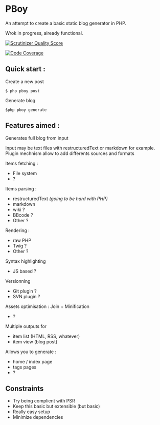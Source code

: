 
PBoy 
====

An attempt to create a basic static blog generator in PHP.

Wrok in progress, already functional.

[![Scrutinizer Quality Score](https://scrutinizer-ci.com/g/g4vroche/Pboy/badges/quality-score.png?s=e6b1d9c527f9e5b3982dfab32089cbae7c5cafd9)](https://scrutinizer-ci.com/g/g4vroche/Pboy/)

[![Code Coverage](https://scrutinizer-ci.com/g/g4vroche/Pboy/badges/coverage.png?s=81e5c4dc79e407724c63d45e7104a5fc6aef4859)](https://scrutinizer-ci.com/g/g4vroche/Pboy/)




Quick start :
-------------

Create a new post

    $ php pboy post

Generate blog
    
    $php pboy generate




Features aimed :
----------------

Generates full blog from input

Input may be text files with restructuredText or markdown for example.
Plugin mechnism allow to add differents sources and formats

Items fetching :
 - File system
 - ?

Items parsing :
 - restructuredText *(going to be hard with PHP)*
 - markdown
 - wiki ?
 - BBcode ?
 - Other ? 


Rendering :
 - raw PHP
 - Twig ?
 - Other ?

Syntax highlighting
 - JS based ?

Versionning
 - Git plugin ?
 - SVN plugin ?


Assets optimisation : Join + Minification
 - ?


Multiple outputs for 
 - item list (HTML, RSS, whatever)
 - item view (blog post)

Allows you to generate : 
 - home / index page
 - tags pages
 - ?


Constraints
-----------

* Try being complient with PSR
* Keep this basic but extensible (but basic)
* Really easy setup
* Minimize dependencies


